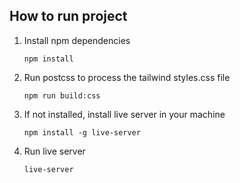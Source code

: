 ## How to run project

1. Install npm dependencies

    ```npm install```

2. Run postcss to process the tailwind styles.css file

    ```npm run build:css```

3. If not installed, install live server in your machine

    ```npm install -g live-server```

4. Run live server

    ```live-server```



